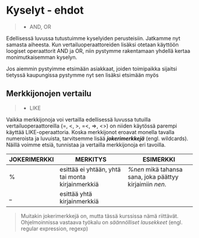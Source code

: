 # Kyselyt - ehdot
>- AND, OR

Edellisessä luvussa tutustuimme kyselyiden perusteisiin.
Jatkamme nyt samasta aiheesta. Kun vertailuoperaattoreiden lisäksi otetaan käyttöön loogiset operaattorit AND ja OR, niin pystymme rakentamaan yhdellä kertaa monimutkaisemman kyselyn.

Jos aiemmin pystyimme etsimään asiakkaat, joiden toimipaikka sijaitsi tietyssä kaupungissa pystymme nyt sen lisäksi etsimään myös 

## Merkkijonojen vertailu
>- LIKE

Vaikka merkkijonoja voi vertailla edellisessä luvussa tutuilla vertailuoperaattoreilla (=, <, >, =<, =>, <>) on niiden käytössä parempi käyttää LIKE-operaattoria. 
Koska merkkijonot eroavat monella tavalla numeroista ja luvuista, tarvitsemme lisää ***jokerimerkkejä*** (engl. wildcards). 
Näillä voimme etsiä, tunnistaa ja vertailla merkkijonoja eri tavoilla.

| JOKERIMERKKI | MERKITYS | ESIMERKKI |
|---|---|---|
| % | esittää ei yhtään, yhtä tai monta kirjainmerkkiä | *%nen* mikä tahansa sana, joka päättyy kirjaimiin *nen*.  |
| _ | esittää yhtä kirjainmerkkiä |  |

> Muitakin jokerimerkkejä on, mutta tässä kurssissa nämä riittävät.
> Ohjelmoinnissa vastaava työkalu on *säännölliset lausekkeet* (engl. regular expression, regexp)

